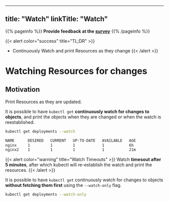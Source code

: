 
---
title: "Watch"
linkTitle: "Watch"
---
{{% pageinfo %}}
**Provide feedback at the [survey](https://www.surveymonkey.com/r/JH35X82)**
{{% /pageinfo %}}

{{< alert color="success" title="TL;DR" >}}
- Continuously Watch and print Resources as they change
{{< /alert >}}

# Watching Resources for changes

## Motivation

Print Resources as they are updated.

It is possible to have `kubectl get` **continuously watch for changes to objects**, and print the objects
when they are changed or when the watch is reestablished.

```bash
kubectl get deployments --watch
```

```bash
NAME      DESIRED   CURRENT   UP-TO-DATE   AVAILABLE   AGE
nginx     1         1         1            1           6h
nginx2    1         1         1            1           21m
```

{{< alert color="warning" title="Watch Timeouts" >}}
Watch **timesout after 5 minutes**, after which kubectl will re-establish the watch and print the
resources.
{{< /alert >}}

It is possible to have `kubectl get` continuously watch for changes to objects **without fetching them first**
using the `--watch-only` flag.

```bash
kubectl get deployments --watch-only
```
